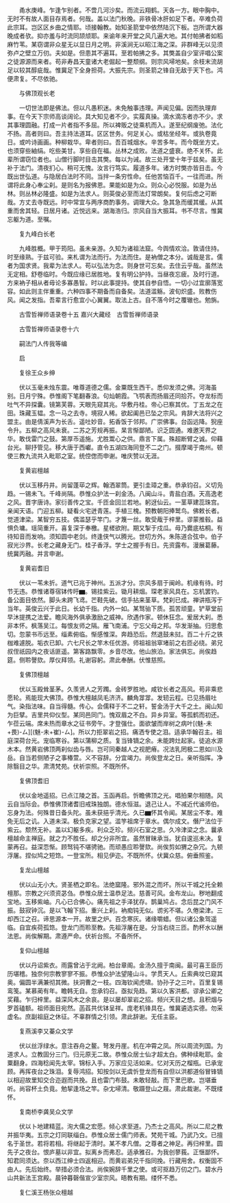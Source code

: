 <!-- { "loadSidebar": true } -->
　　甬水庚峰。乍逢乍别者。不啻几河沙矣。而流云翔鹤。天各一方。眼中胸中。无时不有故人面目存焉者。何哉。盖以法门秋晚。非铁骨冰肝如足下者。卒难负荷此宗耳。岂区区乡曲之情耶。顷接翰教。始知圣箭堂中依然陆沉下板。岂所谓大器晚成者欤。抑亦羞与时流同颉颃耶。来谕年来开堂之风几遍大地。其付帕拂者如稻麻竹苇。某窃谓非众星无以显日月之明。非溪涧无以昭江海之深。非群峰无以见须弥卢之壁立万仞。夫如是。但患其不遍耳。至若帕拂之多。其獘盖自少室评唱公案之徒源源而来者。苟非寿昌天童诸大老倔起一整颓纲。则宗风埽地矣。余枝末流胡足以较其醇疵哉。惟冀足下全身担荷。大振先宗。则圣箭之锋自无敌于天下也。鸿便肃复。不尽依驰。

　　与佛顶观长老

　　一切世法即是佛法。但以凡愚积迷。未免触事违理。声闻见偏。因而执理弃事。在今天下宗师高谈阔论。具大知见者不少。实履真操。滴水滴冻者亦不少。求其事理圆融。打成一片者指不多屈。所以裨贩之徒乘机而入。遂至纪纲废弛。法化不扬。高者则曰。吾主持法道耳。区区世务。何足关心。或枯坐经年。或执卷竟日。或吟诗画画。种柳栽华。卑者则曰。吾百城烟水。辛苦多年。而今既坐方丈。也须穿些紬绢。吃些美甘。享些自在福。丛林之成败。法道之盛衰。绝不关怀。此辈所谓窃位者也。山僧行脚时目击其獘。每以为诫。故三处开堂十年于兹矣。虽无补于法门。清夜扪心。稍可无愧。汝言行笃实。履道多年。诸方时獘亦皆目击。今既出世弘道。与隐居白法时不同。当拌一条穷性命。任他苦恼百千。一往而进。所谓将此身心奉尘刹。是则名为报佛恩。果能如是为众。则众心必悦服。如是为丛林。则丛林必隆盛。如是为法求人。则英俊必至而法灯常朗矣。复何后虑之可断哉。方丈去寺既远。时中常宜与两序商酌事务。调理大众。急其急而缓其缓。从其重而舍其轻。日居月诸。近悦远来。湖海浩归。宗风自当大振耳。书不尽言。惟冀忘躯为道。至嘱。

　　复九峰白长老

　　九峰胜概。甲于筠阳。虽未亲游。久知为诸祖法窟。今舆情欢洽。敦请住持。时至缘熟。于兹可验。来札谓为法而行。为法而住。是衲僧之本分。诚哉是言。儒者为国求贤。我辈为法求人。苟以弘法为念。则身世可忘矣。去住云乎哉。虽然法无定相。舒卷临时。今既应缘已居胜地。复有明公护持。当昼夜忘疲。及时行道。方来衲子相从者毋论多寡愚智。时以此事提持。使其自参自悟。一切小过宜廓落宽容。如此则主伴重重。六种四事不期备而自备矣。法道滥觞。波旬炽盛。败教伤风。闻之发指。吾辈言行愈宜小心翼翼。取法上古。自不落今时之覆辙也。勉旃。

　　古雪哲禅师语录卷十五
嘉兴大藏经　古雪哲禅师语录


　　古雪哲禅师语录卷十六

　　嗣法门人传我等编

　　启

　　复徐王众乡绅

　　伏以玉毫未烛东震。唯尊道德之儒。金粟既生西干。悉仰发须之佛。河海虽别。日月宁殊。恭惟阁下笔翻春浪。句灿朝霞。飞鹗表而扬眉还同拾芥。夺龙标而吐气不异探囊。镜第芙蓉。天眼先窥其兆。华敷丹桂。帝心已察其优。丁五龙之在田。珠藏玉韫。念一马之去寺。境寂人稀。欲起阖邑已坠之宗风。肯辞大法将兴之盟主。由是倩溪声为长舌。遥吐妙音。拓香饭于邻邦。广崇佛事。台函远降。猊座令升。五柳之高风未衰。二苏之芳规再振。杲言惭鄙陋。识乏圆通。难邀天界之华。敢伐雷门之鼓。第厚币遥施。尤胜鬻心之供。鼎言下属。殊超断臂之诚。仰藉台光。聊抒管见。移大唐于西巘。直令五湖四海同登不二之门。掇摩竭于南州。顿使三教九流共入毗耶之室。统倥偬而申谢。唯庆赞以无涯。

　　复黄岩檀越

　　伏以玉移丹井。尚留蓬荜之辉。翰洒翠筒。更引圭璋之重。恭承钧召。义切凫趋。一锡未飞。千峰尚隔。恭惟众护法一刹金汤。八闽山斗。青盐白酒。天高逸老之风。晋字唐诗。家衍善传之宝。千匝金回兰若地。躬迓仙云。一茎草建蕊珠宫。亲闻天语。门迎五柳。疑看火宅迸青莲。手植三槐。预教朝阳捧鹫鸟。佛敕长者。觉道津梁。某智穷五技。偶滥瑟乎竿门。才篾一丝。敢受胾于梓里。谬蒙推毂。益惧负墉。瑶简重开。喜复深于奉檄。星槎欲附。期又掣于戍瓜。毋乃爨底枯桐。有待知音而发响。须知圆中老剑。终逢侠气以腾光。世叨方外。朱陈道合弦中。伯子寂光沙界。长老之藏身无门。桂子香浮。学士之握手有日。先资露布。漫展葛藤。统冀丙融。并言申谢。

　　复黄岩耆旧

　　伏以一苇未折。道气已兆于神州。五派才分。宗风多扇于闽岭。机缘有待。时节无违。恭惟诸尊宿钵传旴▆。锡挂紫云。锄月耕烟。琛老家风具在。忘机罢钓。备公面目依然。脚头未跨飞鸢。芒鞋先破。信手拈来茎草。梵刹已成。禅讲瓶泻于当年。英俊云兴于此日。长幼千指。内外一如。某驽骀下质。孤苦顽童。铲草堂前早沐提携之法爱。瞻风海外俱承激励之威神。欣遇作家。顿休狂念。爰居大刹。悉非本怀。枫落吴江。每恨友师之隔。雁飞南浦。宁忘父母之邦。华发渐抽。归思愈切。忽蒙书币远至。缁素俯临。惭感惟深。奔趋恐后。然退鼓未挝。百二十斤之铁枷难遽脱。垢衣已卸。六七尺长之竿木任优游。师祖祖翁窣堵前之右匝必绕。弟兄叔侄祇园内之夜话匪遥。第客路飘零。乡音尽改。他山旅泊。家法俱忘。尚俟趋筵。侧聆謦欬。厚仪拜领。礼谢容躬。肃此奉酬。伏惟慈照。

　　复佛顶檀越

　　伏以玉殿耸茎茅。久羡贤人之芳躅。金砖罗胜地。咸钦长者之高风。苟非乘悲愿轮。焉能现大佛顶。恭惟大檀越凤毛济济。麟角牚牚。发轫云程。已见扬眉吐气。染指法味。自当得髓。传心。会儒释于不二之轩。誓金汤于大千之土。闽山知为巨擘。吉里共仰仪型。某同邑同门。愧双眉之不白。异乡异室。等孤鹤而初还。乍莅云端。席未热而章水之征书旁午。才登强仕。面欲皱而岸树之病叶[(魅-未+畏)-ㄙ][(魅-未+崔)-ㄙ]。所以力拒翠岩之招。痛洒专使之泪。适承华翰召主。祖庭深荷台光。宠临寒谷。第以蒲柳之质。复当锋镝之余。未能跨灶起家。徒追水源木本。然黄岩佛顶两刹似齿与唇。岂可同秦越人之视肥瘠。况法乳罔极二恩如川及岳。自当若侧陋子之事椿萱。义不容辞。分宜竭力。尚俟登龙之日。亲听指挥。净除翳目之华。肃清梵苑。伏祈崇照。不既所怀。

　　复佛顶耆旧

　　伏以金地遥招。已点江陵之首。玉函再启。忻瞻佛顶之光。唱拍果尔相随。风云自当际会。恭惟佛顶诸耆旧戒珠独朗。德水恒滋。退己让人。不减近代谧师伯。忘身为法。何殊昔日备头陀。虽未获挹乎清光。久已▆怀其令闻。某居尘不孝。难免无后之讥。入道未深。极负克家之望。滥竽祖席于章水。偶尔成文。僭尸法位于紫云。颓然无补。盖以幻躯多疾。利众乏珍。频兴石室之思。久冷津梁之念。曩承檀越命主禅庭。就之力不胜任。却之分非所宜。虽然冒昧承当。犹自逡巡未决。复蒙再召。益深恧惭。顾驽钝不堪骋驰。而顽愚应聆謦欬。尚俟剪如猬之杂冗。九顿浮屠。捏似鸠之短筇。一登宝所。相见伊迩。不既所怀。伏冀众慈。俯垂照鉴。

　　复龙山檀越

　　伏以山无小大。贤圣栖之即名。法绝窳隆。邪外混之而坏。所以干城之托全赖檀那。宗教之兴须资苾刍。恭惟众居士温恭足法。慈善可风。金布龙山。秽地翻成宝地。玉移紫岫。凡心已合佛心。痛先祖之手泽犹存。鹊巢鸠占。念后昆之门风不振。鼓寂钟沉。是以飞翰下招。重兴上刹。衲痴钝无似。谫劣不堪。久倦梁津。三却西江之召。谛思源本一开。故里之炉。百念寒灰。诸缘嚼蜡。但以诸公象驾遥临。自宜疾荷孤筇。登龙门而聆至教。先祖浮屠在是。分当右绕三匝。酌杯水以酬法恩。尚俟解期。肃遵严命。伏祈台照。不备所怀。

　　复仰山檀越

　　伏以丹诏紫衣。雨露曾沾于北阙。柏台章阁。金汤久擅于南闽。最可喜王臣历历堪稽。独奈何宗教寥寥不振。恭惟众护法望隆山斗。学贯天人。丘索典坟已窥其奥。偏圆半满兼彻其微。扶洞曹之一枝。四海钦闻虎啸。协孙子之三叶。百里复锡鸾笺。某慕蔺有年。瞻韩无自。忽承钧召。亟拟凫趋。第以久客洪都。谬承公卿之奖藉。乍归梓里。益深风木之余哀。是以屡却翠岩之招。频兴天目之想。且积烟与罗首磕额。祖师面目宛然。菡萏共优钵呈祥。庞老机锋具在。惟冀遴选实德。勿采虚名。庶副祖庭之休征。不辜群情之引领。肃此辞谢。无任主臣。

　　复燕溪李又蓁众文学

　　伏以丝浮绿水。意注吞舟之鳌。弩发丹崖。机在冲霄之凤。所以周流列国。为道求人。立教固分三门。归元原无二致。恭惟众居士仙才超太白。佛种续毗耶。金粟翻身。四海稔闻先太宰。锦标入手。万家应见活如来。忆对天历之榴瓶。已承宠顾。再挥夜台之珠泪。复辱鸿招。知按剑以无虞忻登龙而有自但以洪都道俗冒锋镝以相迎故里知交合迩遐而共挽。且也雷门布鼓。未敢轻敲。而下里巴歌。岂堪垂听。尚容杯土负竟。勉挈逢场之竿。杂冘埽清。敬蹑登山之屐。肃此裁谢。不既缕怀。

　　复南桥李龚吴众文学

　　伏以卜地建精蓝。洵大儒之宏愿。倾心求至道。乃杰士之高风。所以二尼之教并振华夷。五宗之灯同联缁白。恭惟众居士儒门师表。梵苑干城。乃武乃文。已擅名于圣世。若将若相。将继起于清时。某不孝凡僧。之尊者之神足。再归梓里。圆先子之夜台。恨庐墓以非宜。拟离乡而弗忍。适承雅召。为我创蓼莪。正惬鄙怀。知君同须达。奈以西江绅士四返相迎。而黄岩弟兄千指同挽。行藏用舍。权衡固不由人。先后始终。举措必须合法。尚俟婉辞千里之使。或可抠趋万仞之门。碧水丹山共新法王宫殿。晨钟暮磬偕宣少室宗风。晤教有期。缕怀不悉。

　　复仁溪王杨张众檀越

